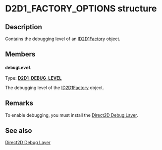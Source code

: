 # D2D1_FACTORY_OPTIONS structure

## Description

Contains the debugging level of an [ID2D1Factory](https://learn.microsoft.com/windows/win32/api/d2d1/nn-d2d1-id2d1factory) object.

## Members

### `debugLevel`

Type: **[D2D1_DEBUG_LEVEL](https://learn.microsoft.com/windows/win32/api/d2d1/ne-d2d1-d2d1_debug_level)**

The debugging level of the [ID2D1Factory](https://learn.microsoft.com/windows/win32/api/d2d1/nn-d2d1-id2d1factory) object.

## Remarks

To enable debugging, you must install the [Direct2D Debug Layer](https://learn.microsoft.com/windows/win32/Direct2D/direct2ddebuglayer-overview).

## See also

[Direct2D Debug Layer](https://learn.microsoft.com/windows/win32/Direct2D/direct2ddebuglayer-overview)